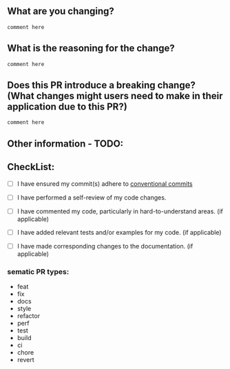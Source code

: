 ## What are you changing?

`comment here`


## What is the reasoning for the change?

`comment here`


## Does this PR introduce a breaking change? (What changes might users need to make in their application due to this PR?)

`comment here`


## Other information - TODO:


## CheckList:
- [ ] I have ensured my commit(s) adhere to [conventional commits](https://www.conventionalcommits.org/en/v1.0.0/#summary)
- [ ] I have performed a self-review of my code changes.
- [ ] I have commented my code, particularly in hard-to-understand areas. (if applicable)
- [ ] I have added relevant tests and/or examples for my code. (if applicable)
- [ ] I have made corresponding changes to the documentation. (if applicable)


### sematic PR types:
- feat
- fix
- docs
- style
- refactor
- perf
- test
- build
- ci
- chore
- revert